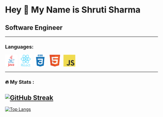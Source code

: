 # Hey 👋 My Name is Shruti Sharma

## Software Engineer 
---

### Languages:
<div>
  <img src="https://github.com/devicons/devicon/blob/master/icons/java/java-original-wordmark.svg" title="Java" alt="Java" width="40" height="40"/>&nbsp;
  <img src="https://github.com/devicons/devicon/blob/master/icons/react/react-original-wordmark.svg" title="React" alt="React" width="40" height="40"/>&nbsp;
  <img src="https://github.com/devicons/devicon/blob/master/icons/css3/css3-plain-wordmark.svg"  title="CSS3" alt="CSS" width="40" height="40"/>&nbsp;
  <img src="https://github.com/devicons/devicon/blob/master/icons/html5/html5-original.svg" title="HTML5" alt="HTML" width="40" height="40"/>&nbsp;
  <img src="https://github.com/devicons/devicon/blob/master/icons/javascript/javascript-original.svg" title="JavaScript" alt="JavaScript" width="40" height="40"/>&nbsp;
</div>

---

### :fire: My Stats :
[![GitHub Streak](http://github-readme-streak-stats.herokuapp.com?user=Shrutiswift&theme=gotham)](https://git.io/streak-stats)
---
[![Top Langs](https://github-readme-stats.vercel.app/api/top-langs/?username=Shrutiswift&layout=compact&theme=gotham)](https://github.com/Shrutiswift/github-readme-stats)

